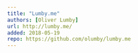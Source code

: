 ```yaml
---
title: "Lumby.me"
authors: [Oliver Lumby]
url: http://lumby.me/
added: 2018-05-19
repo: https://github.com/olumby/lumby.me
---
```

